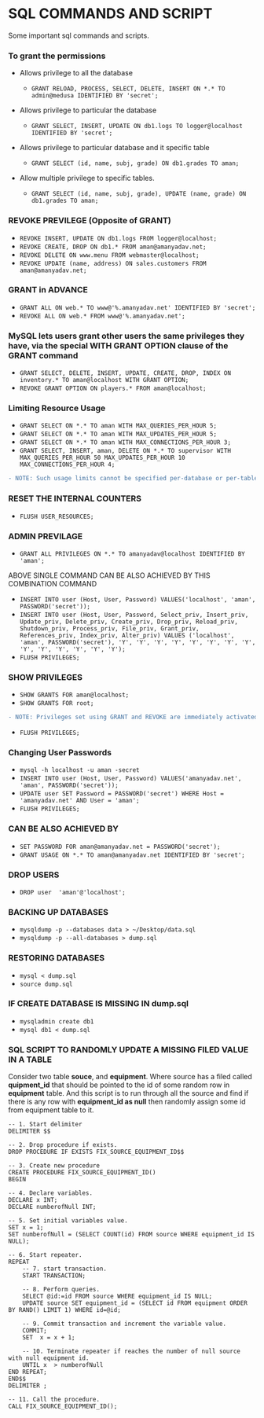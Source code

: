 # SQL COMMANDS AND SCRIPT
Some important sql commands and scripts.

### To grant the permissions

* Allows privilege to all the database
  * ```GRANT RELOAD, PROCESS, SELECT, DELETE, INSERT ON *.* TO admin@medusa IDENTIFIED BY 'secret';```

* Allows privilege to particular the database
  * ```GRANT SELECT, INSERT, UPDATE ON db1.logs TO logger@localhost IDENTIFIED BY 'secret';```

* Allows privilege to particular database and it specific table
  * ```GRANT SELECT (id, name, subj, grade) ON db1.grades TO aman;```

* Allow multiple privilege to specific tables.
  * ```GRANT SELECT (id, name, subj, grade), UPDATE (name, grade) ON db1.grades TO aman;```


### REVOKE PREVILEGE (Opposite of GRANT)
* ```REVOKE INSERT, UPDATE ON db1.logs FROM logger@localhost;```
* ```REVOKE CREATE, DROP ON db1.* FROM aman@amanyadav.net;```
* ```REVOKE DELETE ON www.menu FROM webmaster@localhost;```
* ```REVOKE UPDATE (name, address) ON sales.customers FROM aman@amanyadav.net;```


### GRANT in ADVANCE
* ```GRANT ALL ON web.* TO www@'%.amanyadav.net' IDENTIFIED BY 'secret';```
* ```REVOKE ALL ON web.* FROM www@'%.amanyadav.net';```


### MySQL lets users grant other users the same privileges they have, via the special WITH GRANT OPTION clause of the GRANT command
* ```GRANT SELECT, DELETE, INSERT, UPDATE, CREATE, DROP, INDEX ON inventory.* TO aman@localhost WITH GRANT OPTION;```
* ```REVOKE GRANT OPTION ON players.* FROM aman@localhost;```

### Limiting Resource Usage
* ```GRANT SELECT ON *.* TO aman WITH MAX_QUERIES_PER_HOUR 5;```
* ```GRANT SELECT ON *.* TO aman WITH MAX_UPDATES_PER_HOUR 5;```
* ```GRANT SELECT ON *.* TO aman WITH MAX_CONNECTIONS_PER_HOUR 3;```
* ```GRANT SELECT, INSERT, aman, DELETE ON *.* TO supervisor WITH MAX_QUERIES_PER_HOUR 50 MAX_UPDATES_PER_HOUR 10 MAX_CONNECTIONS_PER_HOUR 4;```

```diff
- NOTE: Such usage limits cannot be specified per-database or per-table. They can only be specified in the global context, by using an ON *.* clause in the GRANT command.
```

### RESET THE INTERNAL COUNTERS
* ```FLUSH USER_RESOURCES;```


### ADMIN PREVILAGE
* ```GRANT ALL PRIVILEGES ON *.* TO amanyadav@localhost IDENTIFIED BY 'aman';```

ABOVE SINGLE COMMAND CAN BE ALSO ACHIEVED BY THIS COMBINATION COMMAND
* ```INSERT INTO user (Host, User, Password) VALUES('localhost', 'aman', PASSWORD('secret'));```
* ```INSERT INTO user (Host, User, Password, Select_priv, Insert_priv, Update_priv, Delete_priv, Create_priv, Drop_priv, Reload_priv, Shutdown_priv, Process_priv, File_priv, Grant_priv, References_priv, Index_priv, Alter_priv) VALUES ('localhost', 'aman', PASSWORD('secret'), 'Y', 'Y', 'Y', 'Y', 'Y', 'Y', 'Y', 'Y', 'Y', 'Y', 'Y', 'Y', 'Y', 'Y');```
* ```FLUSH PRIVILEGES;```


### SHOW PRIVILEGES
* ```SHOW GRANTS FOR aman@localhost;```
* ```SHOW GRANTS FOR root;```

```diff
- NOTE: Privileges set using GRANT and REVOKE are immediately activated (as demonstrated in one of the examples in the preceding section). Privileges set via regular SQL queries, however, require a server reload to come into effect. A server reload can be accomplished via the FLUSH PRIVILEGES command, as in the following:
```

* ```FLUSH PRIVILEGES;```


### Changing User Passwords
* ```mysql -h localhost -u aman -secret```
* ```INSERT INTO user (Host, User, Password) VALUES('amanyadav.net', 'aman', PASSWORD('secret'));```
* ```UPDATE user SET Password = PASSWORD('secret') WHERE Host = 'amanyadav.net' AND User = 'aman';```
* ```FLUSH PRIVILEGES;```

### CAN BE ALSO ACHIEVED BY 
* ```SET PASSWORD FOR aman@amanyadav.net = PASSWORD('secret');```
* ```GRANT USAGE ON *.* TO aman@amanyadav.net IDENTIFIED BY 'secret';```

### DROP USERS
* ```DROP user  'aman'@'localhost';```

### BACKING UP DATABASES
* ```mysqldump -p --databases data > ~/Desktop/data.sql```
* ```mysqldump -p --all-databases > dump.sql```

### RESTORING DATABASES
* ```mysql < dump.sql```
* ```source dump.sql```

### IF CREATE DATABASE IS MISSING IN dump.sql
* ```mysqladmin create db1```
* ```mysql db1 < dump.sql```

### SQL SCRIPT TO RANDOMLY UPDATE A MISSING FILED VALUE IN A TABLE
Consider two table **souce**, and **equipment**. Where source has a filed called **quipment_id** that should be pointed to the id of some random row in **equipment** table. And this script is to run through all the source and find if there is any row with **equipment_id as null** then randomly assign some id from equipment table to it.
```
-- 1. Start delimiter
DELIMITER $$

-- 2. Drop procedure if exists.
DROP PROCEDURE IF EXISTS FIX_SOURCE_EQUIPMENT_ID$$

-- 3. Create new procedure
CREATE PROCEDURE FIX_SOURCE_EQUIPMENT_ID()
BEGIN

-- 4. Declare variables.
DECLARE x INT;
DECLARE numberofNull INT;

-- 5. Set initial variables value.
SET x = 1;
SET numberofNull = (SELECT COUNT(id) FROM source WHERE equipment_id IS NULL);
    
-- 6. Start repeater.
REPEAT
    -- 7. start transaction.
    START TRANSACTION;
    
    -- 8. Perform queries.
    SELECT @id:=id FROM source WHERE equipment_id IS NULL;
    UPDATE source SET equipment_id = (SELECT id FROM equipment ORDER BY RAND() LIMIT 1) WHERE id=@id;  
    
    -- 9. Commit transaction and increment the variable value.
    COMMIT;
    SET  x = x + 1;

    -- 10. Terminate repeater if reaches the number of null source with null equipment id.
    UNTIL x  > numberofNull
END REPEAT;
END$$ 
DELIMITER ;

-- 11. Call the procedure.
CALL FIX_SOURCE_EQUIPMENT_ID();
```
